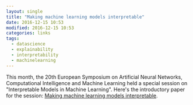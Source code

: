 ```yaml
---
layout: single
title: "Making machine learning models interpretable"
date: 2016-12-15 10:53
modified: 2016-12-15 10:53
categories: links
tags:
  - datascience
  - explainability
  - interpretability
  - machinelearning
---
```


This month, the 20th European Symposium on Artificial Neural Networks, Computational Intelligence and Machine Learning held a special session on "Interpretable Models in Machine Learning". Here's the introductory paper for the session: [Making machine learning models interpretable](https://pdfs.semanticscholar.org/ce0b/8b6fca7dc089548cc2e9aaac3bae82bb19da.pdf).
